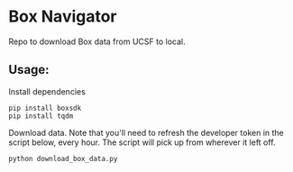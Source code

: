 # Box Navigator
Repo to download Box data from UCSF to local.

## Usage:
Install dependencies
```
pip install boxsdk
pip install tqdm
```
Download data. Note that you'll need to refresh the developer token in
the script below, every hour. The script will pick up from wherever it
left off.
```
python download_box_data.py
```
